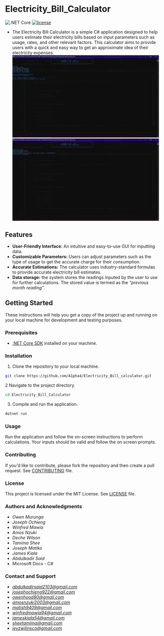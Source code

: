 # Electricity_Bill_Calculator
![.NET Core](https://img.shields.io/badge/.NET%20Core-3.1%20%7C%205.0%20%7C%206.0-blue)
[![license](https://img.shields.io/github/license/DAVFoundation/captain-n3m0.svg?style=flat-square)](https://github.com/DAVFoundation/captain-n3m0/blob/master/LICENSE)
- The Electricity Bill Calculator is a simple C# application designed to help users estimate their electricity bills based on input parameters such as usage, rates, and other relevant factors. This calculator aims to provide users with a quick and easy way to get an approximate idea of their electricity expenses.
![Electricity_Bill_Invoice](https://github.com/A1pha4/Electricity_Bill_Calculator/blob/main/bill%20invoice.png)
![account_creation_screen](https://github.com/A1pha4/Electricity_Bill_Calculator/blob/main/account%20creation.png)


## Features

- **User-Friendly Interface:** An intuitive and easy-to-use GUI for inputting data.
- **Customizable Parameters:** Users can adjust parameters such as the type of usage to get the accurate charge for their consumption.
- **Accurate Estimations:** The calculator uses industry-standard formulas to provide accurate electricity bill estimates.
- **Data storage:** the system stores the readings inputed by the user to use for further calculations. The stored value is termed as the *"previous month reading"*.

## Getting Started

These instructions will help you get a copy of the project up and running on your local machine for development and testing purposes.

### Prerequisites

- [.NET Core SDK](https://dotnet.microsoft.com/download) installed on your machine.

### Installation

1. Clone the repository to your local machine.

```bash
git clone https://github.com/A1pha4/Electricity_Bill_calculator.git
```
2 Navigate to the project directory.
```bash 
cd Electricity_Bill_Calculator
```
3. Compile and run the application.
```bash
dotnet run
```
### Usage
Run the application and follow the on-screen instructions to perform calculations.
Your inputs should be valid and follow the on screen prompts.

### Contributing
If you'd like to contribute, please fork the repository and then create a pull request. See [CONTRIBUTING](https://github.com/A1pha4/Electricity_Bill_Calculator/blob/main/CONTRIBUTING.md) file.

### License
This project is licensed under the MIT License. See [LICENSE](https://github.com/A1pha4/Electricity_Bill_Calculator/blob/main/LICENSE) file.

### Authors and Acknowledgments
- *Owen Murunga*
- *Joseph Ochieng*
- *Winfred Mawia*
- *Amos Nzuki*
- *Deche Wilson*
- *Tamima Shee*
- *Joseph Matiko*
- *James Kiala*
- *Abdulkadir Said*
- Microsoft Docs - C#

### Contact and Support 
- *abdulkadirsaid2103@gmail.com*
- *josephochieng922@gmail.com*
- *owenhood80@gmail.com*
- *amosnzuki2003@gmail.com*
- *matish9409@gmail.com*
- *winfredmawia94@gmail.com*
- *jameskiala54@gmail.com*
- *sheetamima@gmail.com*
- *jeyzwilinsco@gmail.com*
